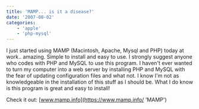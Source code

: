 ```yaml
---
title: 'MAMP... is it a disease?'
date: '2007-08-02'
categories:
    - 'apple'
    - 'php-mysql'
---
```


I just started using MAMP (Macintosh, Apache, Mysql and PHP) today at work.. amazing. Simple to install and easy to use. I strongly suggest anyone who codes with PHP and MySQL to use this program. I haven't ever wanted to turn my computer into a web server by installing PHP and MySQL with the fear of updating configuration files and what not. I know I'm not as knowledgeable in the installation of this stuff as I should be. What I do know is this program is great and easy to install!

Check it out: [www.mamp.info](https://www.mamp.info/ 'MAMP')
